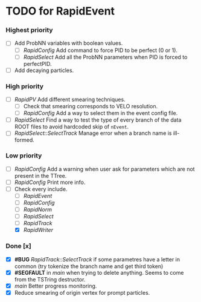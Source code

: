# TODO for RapidEvent

### Highest priority

- [ ] Add ProbNN variables with boolean values.
    - [ ] _RapidConfig_ Add command to force PID to be perfect (0 or 1).
    - [ ] _RapidSelect_ Add all the ProbNN parameters when PID is forced
    to perfectPID.
- [ ] Add decaying particles.

### High priority

- [ ] _RapidPV_ Add different smearing techniques.
    - [ ] Check that smearing corresponds to VELO resolution.
    - [ ] _RapidConfig_ Add a way to select them in the event config file.
- [ ] _RapidSelect_ Find a way to test the type of every branch of the data
ROOT files to avoid hardcoded skip of `nEvent`.
- [ ] _RapidSelect::SelectTrack_ Manage error when a branch name is ill-formed.

### Low priority

- [ ] _RapidConfig_ Add a warning when user ask for parameters which are not
present in the TTree.
- [ ] _RapidConfig_ Print more info.
- [ ] Check every include.
    - [ ] _RapidEvent_
    - [ ] _RapidConfig_
    - [ ] _RapidNorm_
    - [ ] _RapidSelect_
    - [ ] _RapidTrack_
    - [x] _RapidWriter_

### Done [x]

- [x] **#BUG** _RapidTrack::SelectTrack_ if some parametres have a letter in
common (try tokenize the branch name and get third token)
- [x] **#SEGFAULT** in _main_ when trying to delete anything. Seems to come
from the TSTring destructor.
- [x] _main_ Better progress monitoring.
- [x] Reduce smearing of origin vertex for prompt particles.
